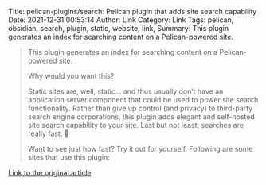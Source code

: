 Title: pelican-plugins/search: Pelican plugin that adds site search capability
Date: 2021-12-31 00:53:14
Author: Link
Category: Link
Tags: pelican, obsidian, search, plugin, static, website, link, 
Summary: This plugin generates an index for searching content on a Pelican-powered site.

> This plugin generates an index for searching content on a Pelican-powered site.
> 
> Why would you want this?
> 
> Static sites are, well, static… and thus usually don’t have an application server component that could be used to power site search functionality. Rather than give up control (and privacy) to third-party search engine corporations, this plugin adds elegant and self-hosted site search capability to your site. Last but not least, searches are really fast. 🚀
> 
> Want to see just how fast? Try it out for yourself. Following are some sites that use this plugin:

[Link to the original article](https://github.com/pelican-plugins/search)

